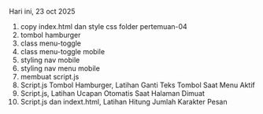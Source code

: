 Hari ini, 23 oct 2025
<ol>
  <li>copy index.html dan style css folder pertemuan-04</li>
  <li>tombol hamburger</li>
  <li>class menu-toggle</li>
  <li>class menu-toggle mobile</li>
  <li>styling nav mobile</li>
  <li>styling nav menu mobile</li>
  <li>membuat script.js</li>
  <li>Script.js Tombol Hamburger, Latihan Ganti Teks Tombol Saat Menu Aktif</li>
  <li>Script.js, Latihan Ucapan Otomatis Saat Halaman Dimuat</li>
  <li>Script.js dan indext.html, Latihan Hitung Jumlah Karakter Pesan</li>
</ol>